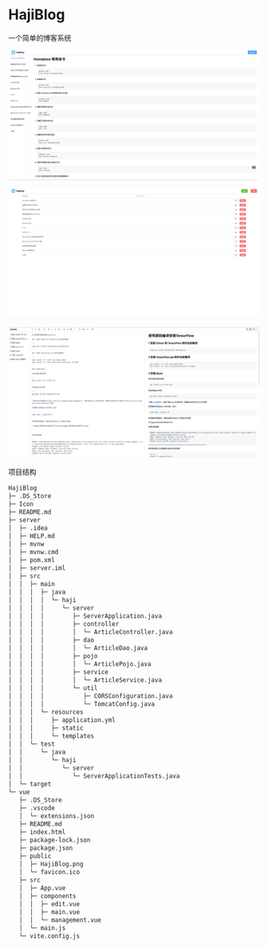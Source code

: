 # HajiBlog
一个简单的博客系统

![image-20230908222822465](assets/image-20230908222822465.png)

![image-20230908222901030](assets/image-20230908222901030.png)

![image-20230908222925435](assets/image-20230908222925435.png)


项目结构
```
HajiBlog
├─ .DS_Store
├─ Icon
├─ README.md
├─ server
│  ├─ .idea
│  ├─ HELP.md
│  ├─ mvnw
│  ├─ mvnw.cmd
│  ├─ pom.xml
│  ├─ server.iml
│  ├─ src
│  │  ├─ main
│  │  │  ├─ java
│  │  │  │  └─ haji
│  │  │  │     └─ server
│  │  │  │        ├─ ServerApplication.java
│  │  │  │        ├─ controller
│  │  │  │        │  └─ ArticleController.java
│  │  │  │        ├─ dao
│  │  │  │        │  └─ ArticleDao.java
│  │  │  │        ├─ pojo
│  │  │  │        │  └─ ArticlePojo.java
│  │  │  │        ├─ service
│  │  │  │        │  └─ ArticleService.java
│  │  │  │        └─ util
│  │  │  │           ├─ CORSConfiguration.java
│  │  │  │           └─ TomcatConfig.java
│  │  │  └─ resources
│  │  │     ├─ application.yml
│  │  │     ├─ static
│  │  │     └─ templates
│  │  └─ test
│  │     └─ java
│  │        └─ haji
│  │           └─ server
│  │              └─ ServerApplicationTests.java
│  └─ target
└─ vue
   ├─ .DS_Store
   ├─ .vscode
   │  └─ extensions.json
   ├─ README.md
   ├─ index.html
   ├─ package-lock.json
   ├─ package.json
   ├─ public
   │  ├─ HajiBlog.png
   │  └─ favicon.ico
   ├─ src
   │  ├─ App.vue
   │  ├─ components
   │  │  ├─ edit.vue
   │  │  ├─ main.vue
   │  │  └─ management.vue
   │  └─ main.js
   └─ vite.config.js

```